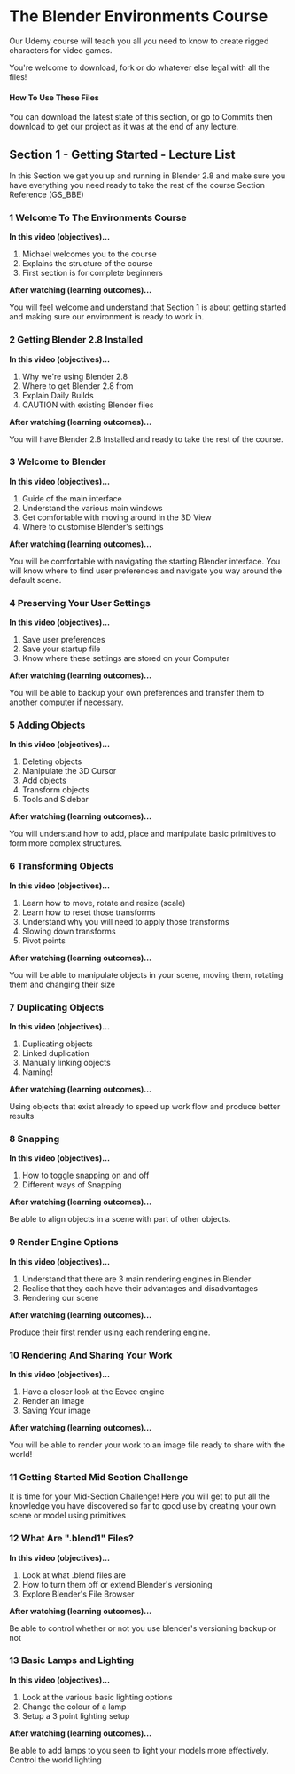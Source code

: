 # The Blender Environments Course
Our Udemy course will teach you all you need to know to create rigged characters for video games.

You're welcome to download, fork or do whatever else legal with all the files!

#### How To Use These Files
You can download the latest state of this section, or go to Commits then download to get our project as it was at the end of any lecture.

## Section 1 - Getting Started - Lecture List

In this Section we get you up and running in Blender 2.8 and make sure you have everything you need ready to take the rest of the course Section Reference (GS_BBE)

### 1 Welcome To The Environments Course

**In this video (objectives)…**

1. Michael welcomes you to the course
2. Explains the structure of the course
3. First section is for complete beginners

**After watching (learning outcomes)…**

You will feel welcome and understand that Section 1 is about getting started and making sure our environment is ready to work in.

### 2 Getting Blender 2.8 Installed

**In this video (objectives)…**

1. Why we're using Blender 2.8
2. Where to get Blender 2.8 from
3. Explain Daily Builds
4. CAUTION with existing Blender files

**After watching (learning outcomes)…**

You will have Blender 2.8 Installed and ready to take the rest of the course.

### 3 Welcome to Blender

**In this video (objectives)…**

1. Guide of the main interface
2. Understand the various main windows
3. Get comfortable with moving around in the 3D View
4. Where to customise Blender's settings

**After watching (learning outcomes)…**

You will be comfortable with navigating the starting Blender interface.  You will know where to find user preferences and navigate you way around the default scene.

### 4 Preserving Your User Settings

**In this video (objectives)…**

1. Save user preferences
2. Save your startup file
3. Know where these settings are stored on your Computer

**After watching (learning outcomes)…**

You will be able to backup your own preferences and transfer them to another computer if necessary.

### 5 Adding Objects
**In this video (objectives)…**

1. Deleting objects
2. Manipulate the 3D Cursor
3. Add objects
4. Transform objects
5. Tools and Sidebar

**After watching (learning outcomes)…**

You will understand how to add, place and manipulate basic primitives to form more complex structures.

### 6 Transforming Objects

**In this video (objectives)…**

1. Learn how to move, rotate and resize (scale)
2. Learn how to reset those transforms
3. Understand why you will need to apply those transforms
4. Slowing down transforms
5. Pivot points

**After watching (learning outcomes)…**

You will be able to manipulate objects in your scene, moving them, rotating them and changing their size

### 7 Duplicating Objects

**In this video (objectives)…**

1. Duplicating objects
2. Linked duplication
3. Manually linking objects
4. Naming!

**After watching (learning outcomes)…**

Using objects that exist already to speed up work flow and produce better results

### 8 Snapping

**In this video (objectives)…**

1. How to toggle snapping on and off
2. Different ways of Snapping

**After watching (learning outcomes)…**

Be able to align objects in a scene with part of other objects.

### 9 Render Engine Options

**In this video (objectives)…**

1. Understand that there are 3 main rendering engines in Blender
2. Realise that they each have their advantages and disadvantages
3. Rendering our scene

**After watching (learning outcomes)…**

Produce their first render using each rendering engine.

### 10 Rendering And Sharing Your Work

**In this video (objectives)…**

1. Have a closer look at the Eevee engine
2. Render an image
3. Saving Your image

**After watching (learning outcomes)…**

You will be able to render your work to an image file ready to share with the world!

### 11 Getting Started Mid Section Challenge

It is time for your Mid-Section Challenge!
Here you will get to put all the knowledge you have discovered so far to good use by creating your own scene or model using primitives

### 12 What Are ".blend1" Files?

**In this video (objectives)…**

1. Look at what .blend files are
2. How to turn them off or extend Blender's versioning
3. Explore Blender's File Browser


**After watching (learning outcomes)…**

Be able to control whether or not you use blender's versioning backup or not

### 13 Basic Lamps and Lighting 
 
**In this video (objectives)…** 
 
1. Look at the various basic lighting options 
2. Change the colour of a lamp 
3. Setup a 3 point lighting setup 
 
 
**After watching (learning outcomes)…** 
 
Be able to add lamps to you seen to light your models more effectively. 
Control the world lighting 
 
 
 
